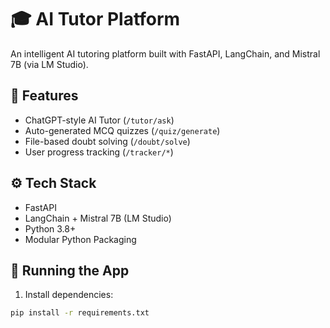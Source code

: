 # 🎓 AI Tutor Platform

An intelligent AI tutoring platform built with FastAPI, LangChain, and Mistral 7B (via LM Studio).

## 🚀 Features
- ChatGPT-style AI Tutor (`/tutor/ask`)
- Auto-generated MCQ quizzes (`/quiz/generate`)
- File-based doubt solving (`/doubt/solve`)
- User progress tracking (`/tracker/*`)

## ⚙️ Tech Stack
- FastAPI
- LangChain + Mistral 7B (LM Studio)
- Python 3.8+
- Modular Python Packaging

## 🏁 Running the App

1. Install dependencies:

```bash
pip install -r requirements.txt
